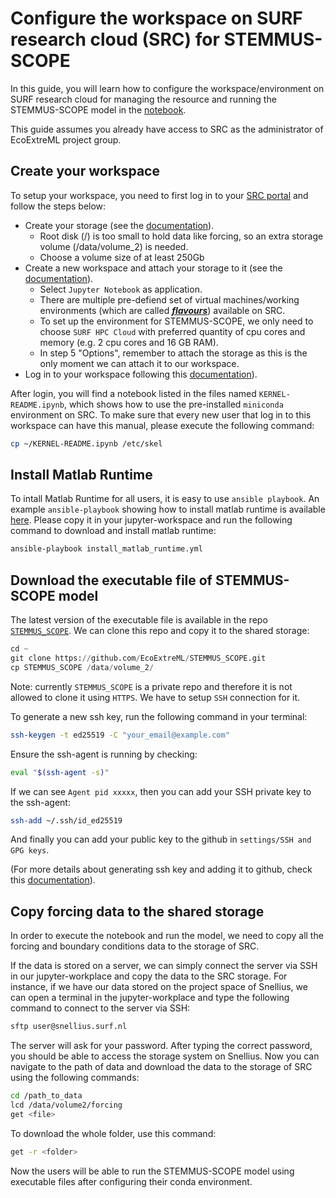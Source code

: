 # Configure the workspace on SURF research cloud (SRC) for STEMMUS-SCOPE

In this guide, you will learn how to configure the workspace/environment on SURF research cloud for managing the resource and running the STEMMUS-SCOPE model in the [notebook](https://github.com/EcoExtreML/STEMMUS_SCOPE_Processing/blob/main/docs/notebooks/run_model_in_notebook.ipynb).

This guide assumes you already have access to SRC as the administrator of EcoExtreML project group.

## Create your workspace

To setup your workspace, you need to first log in to your [SRC portal](https://portal.live.surfresearchcloud.nl/) and follow the steps below:

- Create your storage (see the [documentation](https://servicedesk.surf.nl/wiki/display/WIKI/External+storage+volumes)).
  - Root disk (/) is too small to hold data like forcing, so an extra storage volume (/data/volume_2) is needed.
  - Choose a volume size of at least 250Gb
- Create a new workspace and attach your storage to it (see the [documentation](https://servicedesk.surf.nl/wiki/display/WIKI/Start+a+simple+workspace)).
  - Select `Jupyter Notebook` as application.
  - There are multiple pre-defiend set of virtual machines/working environments (which are called [<strong><em>flavours</em></strong>](https://servicedesk.surf.nl/wiki/display/WIKI/SRC+Available+Flavours)) available on SRC.
  - To set up the environment for STEMMUS-SCOPE, we only need to choose `SURF HPC Cloud` with preferred quantity of cpu cores and memory (e.g. 2 cpu cores and 16 GB RAM).
  - In step 5 "Options", remember to attach the storage as this is the only moment we can attach it to our workspace.
- Log in to your workspace following this [documentation](https://servicedesk.surf.nl/wiki/display/WIKI/Log+in+to+your+workspace)).

After login, you will find a notebook listed in the files named `KERNEL-README.ipynb`, which shows how to use the pre-installed `miniconda` environment on SRC. To make sure that every new user that log in to this workspace can have this manual, please execute the following command:
```sh
cp ~/KERNEL-README.ipynb /etc/skel
```

## Install Matlab Runtime
To intall Matlab Runtime for all users, it is easy to use `ansible playbook`.
An example `ansible-playbook` showing how to install matlab runtime is available [here](./install_matlab_runtime.yml). Please copy it in your jupyter-workspace and run the following command to download and install matlab runtime:

```sh
ansible-playbook install_matlab_runtime.yml
```

## Download the executable file of STEMMUS-SCOPE model
The latest version of the executable file is available in the repo [`STEMMUS_SCOPE`](https://github.com/EcoExtreML/STEMMUS_SCOPE). We can clone this repo and copy it to the shared storage:
```py
cd ~
git clone https://github.com/EcoExtreML/STEMMUS_SCOPE.git
cp STEMMUS_SCOPE /data/volume_2/
```

Note: currently `STEMMUS_SCOPE` is a private repo and therefore it is not allowed to clone it using `HTTPS`. We have to setup `SSH` connection for it.

To generate a new ssh key, run the following command in your terminal:
```sh
ssh-keygen -t ed25519 -C "your_email@example.com"
```
Ensure the ssh-agent is running by checking:
```sh
eval "$(ssh-agent -s)"
```
If we can see `Agent pid xxxxx`, then you can add your SSH private key to the ssh-agent:
```sh
ssh-add ~/.ssh/id_ed25519
```

And finally you can add your public key to the github in `settings/SSH and GPG keys`.

(For more details about generating ssh key and adding it to github, check this [documentation](https://docs.github.com/en/authentication/connecting-to-github-with-ssh/generating-a-new-ssh-key-and-adding-it-to-the-ssh-agent)).

## Copy forcing data to the shared storage
In order to execute the notebook and run the model, we need to copy all the forcing and boundary conditions data to the storage of SRC.

If the data is stored on a server, we can simply connect the server via SSH in our jupyter-workplace and copy the data to the SRC storage. For instance, if we have our data stored on the project space of Snellius, we can open a terminal in the jupyter-workplace and type the following command to connect to the server via SSH:
```sh
sftp user@snellius.surf.nl
```

The server will ask for your password. After typing the correct password, you should be able to access the storage system on Snellius. Now you can navigate to the path of data and download the data to the storage of SRC using the following commands:

```sh
cd /path_to_data
lcd /data/volume2/forcing
get <file>
```

To download the whole folder, use this command:

```sh
get -r <folder>
```

Now the users will be able to run the STEMMUS-SCOPE model using executable files after configuring their conda environment.